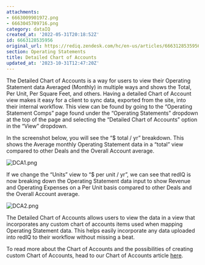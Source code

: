```yaml
---
attachments:
- 6663009901972.png
- 6663045709716.png
category: dataIQ
created_at: '2022-05-31T20:18:52Z'
id: 6663128535956
original_url: https://rediq.zendesk.com/hc/en-us/articles/6663128535956-Detailed-Chart-of-Accounts
section: Operating Statements
title: Detailed Chart of Accounts
updated_at: '2023-10-31T12:47:20Z'
---
```


The Detailed Chart of Accounts is a way for users to view their Operating Statement data Averaged (Monthly) in multiple ways and shows the Total, Per Unit, Per Square Feet, and others. Having a detailed Chart of Account view makes it easy for a client to sync data, exported from the site, into their internal workflow. This view can be found by going to the “Operating Statement Comps” page found under the “Operating Statements” dropdown at the top of the page and selecting the “Detailed Chart of Accounts” option in the “View” dropdown.

In the screenshot below, you will see the “$ total / yr” breakdown. This shows the Average monthly Operating Statement data in a “total” view compared to other Deals and the Overall Account average.

![DCA1.png](https://rediq.zendesk.com/hc/article_attachments/6663009901972/DCA1.png)

If we change the “Units” view to “$ per unit / yr”, we can see that redIQ is now breaking down the Operating Statement data input to show Revenue and Operating Expenses on a Per Unit basis compared to other Deals and the Overall Account average.

![DCA2.png](https://rediq.zendesk.com/hc/article_attachments/6663045709716/DCA2.png)

The Detailed Chart of Accounts allows users to view the data in a view that incorporates any custom chart of accounts items used when mapping Operating Statement data. This helps easily incorporate any data uploaded into redIQ to their workflow without missing a beat.

To read more about the Chart of Accounts and the possibilities of creating custom Chart of Accounts, head to our Chart of Accounts article [here](https://rediq.zendesk.com/hc/en-us/articles/360036506651-Chart-of-Accounts).